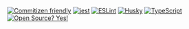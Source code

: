 [![Commitizen friendly](https://img.shields.io/badge/commitizen-friendly-brightgreen.svg)](http://commitizen.github.io/cz-cli/) [![jest](https://img.shields.io/badge/tested_with-jest-99424f.svg)](https://github.com/facebook/jest) [![ESLint](https://img.shields.io/badge/code_style-eslint-4A90E2.svg)](https://eslint.org/) [![Husky](https://img.shields.io/badge/git_hooks-Husky-ff8c00.svg)](https://typicode.github.io/husky/) [![TypeScript](https://badgen.net/badge/icon/typescript?icon=typescript&label)](https://typescriptlang.org) [![Open Source? Yes!](https://badgen.net/badge/Open%20Source%20%3F/Yes%21/blue?icon=github)](https://github.com/prnv404/fastnet)

